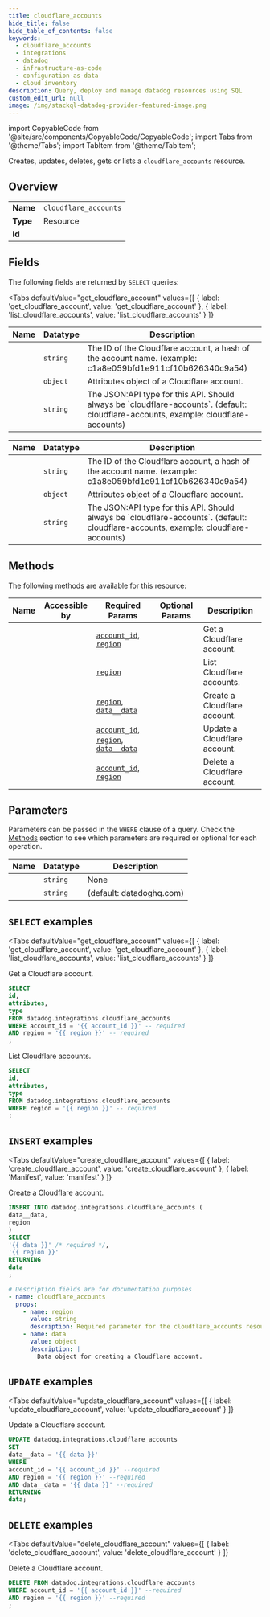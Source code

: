 ```yaml
--- 
title: cloudflare_accounts
hide_title: false
hide_table_of_contents: false
keywords:
  - cloudflare_accounts
  - integrations
  - datadog
  - infrastructure-as-code
  - configuration-as-data
  - cloud inventory
description: Query, deploy and manage datadog resources using SQL
custom_edit_url: null
image: /img/stackql-datadog-provider-featured-image.png
---
```


import CopyableCode from '@site/src/components/CopyableCode/CopyableCode';
import Tabs from '@theme/Tabs';
import TabItem from '@theme/TabItem';

Creates, updates, deletes, gets or lists a <code>cloudflare_accounts</code> resource.

## Overview
<table><tbody>
<tr><td><b>Name</b></td><td><code>cloudflare_accounts</code></td></tr>
<tr><td><b>Type</b></td><td>Resource</td></tr>
<tr><td><b>Id</b></td><td><CopyableCode code="datadog.integrations.cloudflare_accounts" /></td></tr>
</tbody></table>

## Fields

The following fields are returned by `SELECT` queries:

<Tabs
    defaultValue="get_cloudflare_account"
    values={[
        { label: 'get_cloudflare_account', value: 'get_cloudflare_account' },
        { label: 'list_cloudflare_accounts', value: 'list_cloudflare_accounts' }
    ]}
>
<TabItem value="get_cloudflare_account">

<table>
<thead>
    <tr>
    <th>Name</th>
    <th>Datatype</th>
    <th>Description</th>
    </tr>
</thead>
<tbody>
<tr>
    <td><CopyableCode code="id" /></td>
    <td><code>string</code></td>
    <td>The ID of the Cloudflare account, a hash of the account name. (example: c1a8e059bfd1e911cf10b626340c9a54)</td>
</tr>
<tr>
    <td><CopyableCode code="attributes" /></td>
    <td><code>object</code></td>
    <td>Attributes object of a Cloudflare account.</td>
</tr>
<tr>
    <td><CopyableCode code="type" /></td>
    <td><code>string</code></td>
    <td>The JSON:API type for this API. Should always be `cloudflare-accounts`. (default: cloudflare-accounts, example: cloudflare-accounts)</td>
</tr>
</tbody>
</table>
</TabItem>
<TabItem value="list_cloudflare_accounts">

<table>
<thead>
    <tr>
    <th>Name</th>
    <th>Datatype</th>
    <th>Description</th>
    </tr>
</thead>
<tbody>
<tr>
    <td><CopyableCode code="id" /></td>
    <td><code>string</code></td>
    <td>The ID of the Cloudflare account, a hash of the account name. (example: c1a8e059bfd1e911cf10b626340c9a54)</td>
</tr>
<tr>
    <td><CopyableCode code="attributes" /></td>
    <td><code>object</code></td>
    <td>Attributes object of a Cloudflare account.</td>
</tr>
<tr>
    <td><CopyableCode code="type" /></td>
    <td><code>string</code></td>
    <td>The JSON:API type for this API. Should always be `cloudflare-accounts`. (default: cloudflare-accounts, example: cloudflare-accounts)</td>
</tr>
</tbody>
</table>
</TabItem>
</Tabs>

## Methods

The following methods are available for this resource:

<table>
<thead>
    <tr>
    <th>Name</th>
    <th>Accessible by</th>
    <th>Required Params</th>
    <th>Optional Params</th>
    <th>Description</th>
    </tr>
</thead>
<tbody>
<tr>
    <td><a href="#get_cloudflare_account"><CopyableCode code="get_cloudflare_account" /></a></td>
    <td><CopyableCode code="select" /></td>
    <td><a href="#parameter-account_id"><code>account_id</code></a>, <a href="#parameter-region"><code>region</code></a></td>
    <td></td>
    <td>Get a Cloudflare account.</td>
</tr>
<tr>
    <td><a href="#list_cloudflare_accounts"><CopyableCode code="list_cloudflare_accounts" /></a></td>
    <td><CopyableCode code="select" /></td>
    <td><a href="#parameter-region"><code>region</code></a></td>
    <td></td>
    <td>List Cloudflare accounts.</td>
</tr>
<tr>
    <td><a href="#create_cloudflare_account"><CopyableCode code="create_cloudflare_account" /></a></td>
    <td><CopyableCode code="insert" /></td>
    <td><a href="#parameter-region"><code>region</code></a>, <a href="#parameter-data__data"><code>data__data</code></a></td>
    <td></td>
    <td>Create a Cloudflare account.</td>
</tr>
<tr>
    <td><a href="#update_cloudflare_account"><CopyableCode code="update_cloudflare_account" /></a></td>
    <td><CopyableCode code="update" /></td>
    <td><a href="#parameter-account_id"><code>account_id</code></a>, <a href="#parameter-region"><code>region</code></a>, <a href="#parameter-data__data"><code>data__data</code></a></td>
    <td></td>
    <td>Update a Cloudflare account.</td>
</tr>
<tr>
    <td><a href="#delete_cloudflare_account"><CopyableCode code="delete_cloudflare_account" /></a></td>
    <td><CopyableCode code="delete" /></td>
    <td><a href="#parameter-account_id"><code>account_id</code></a>, <a href="#parameter-region"><code>region</code></a></td>
    <td></td>
    <td>Delete a Cloudflare account.</td>
</tr>
</tbody>
</table>

## Parameters

Parameters can be passed in the `WHERE` clause of a query. Check the [Methods](#methods) section to see which parameters are required or optional for each operation.

<table>
<thead>
    <tr>
    <th>Name</th>
    <th>Datatype</th>
    <th>Description</th>
    </tr>
</thead>
<tbody>
<tr id="parameter-account_id">
    <td><CopyableCode code="account_id" /></td>
    <td><code>string</code></td>
    <td>None</td>
</tr>
<tr id="parameter-region">
    <td><CopyableCode code="region" /></td>
    <td><code>string</code></td>
    <td>(default: datadoghq.com)</td>
</tr>
</tbody>
</table>

## `SELECT` examples

<Tabs
    defaultValue="get_cloudflare_account"
    values={[
        { label: 'get_cloudflare_account', value: 'get_cloudflare_account' },
        { label: 'list_cloudflare_accounts', value: 'list_cloudflare_accounts' }
    ]}
>
<TabItem value="get_cloudflare_account">

Get a Cloudflare account.

```sql
SELECT
id,
attributes,
type
FROM datadog.integrations.cloudflare_accounts
WHERE account_id = '{{ account_id }}' -- required
AND region = '{{ region }}' -- required
;
```
</TabItem>
<TabItem value="list_cloudflare_accounts">

List Cloudflare accounts.

```sql
SELECT
id,
attributes,
type
FROM datadog.integrations.cloudflare_accounts
WHERE region = '{{ region }}' -- required
;
```
</TabItem>
</Tabs>


## `INSERT` examples

<Tabs
    defaultValue="create_cloudflare_account"
    values={[
        { label: 'create_cloudflare_account', value: 'create_cloudflare_account' },
        { label: 'Manifest', value: 'manifest' }
    ]}
>
<TabItem value="create_cloudflare_account">

Create a Cloudflare account.

```sql
INSERT INTO datadog.integrations.cloudflare_accounts (
data__data,
region
)
SELECT 
'{{ data }}' /* required */,
'{{ region }}'
RETURNING
data
;
```
</TabItem>
<TabItem value="manifest">

```yaml
# Description fields are for documentation purposes
- name: cloudflare_accounts
  props:
    - name: region
      value: string
      description: Required parameter for the cloudflare_accounts resource.
    - name: data
      value: object
      description: |
        Data object for creating a Cloudflare account.
```
</TabItem>
</Tabs>


## `UPDATE` examples

<Tabs
    defaultValue="update_cloudflare_account"
    values={[
        { label: 'update_cloudflare_account', value: 'update_cloudflare_account' }
    ]}
>
<TabItem value="update_cloudflare_account">

Update a Cloudflare account.

```sql
UPDATE datadog.integrations.cloudflare_accounts
SET 
data__data = '{{ data }}'
WHERE 
account_id = '{{ account_id }}' --required
AND region = '{{ region }}' --required
AND data__data = '{{ data }}' --required
RETURNING
data;
```
</TabItem>
</Tabs>


## `DELETE` examples

<Tabs
    defaultValue="delete_cloudflare_account"
    values={[
        { label: 'delete_cloudflare_account', value: 'delete_cloudflare_account' }
    ]}
>
<TabItem value="delete_cloudflare_account">

Delete a Cloudflare account.

```sql
DELETE FROM datadog.integrations.cloudflare_accounts
WHERE account_id = '{{ account_id }}' --required
AND region = '{{ region }}' --required
;
```
</TabItem>
</Tabs>
